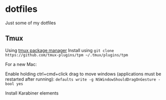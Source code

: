 dotfiles
========

Just some of my dotfiles

Tmux
---
Using [tmux package manager](https://github.com/tmux-plugins/tpm)
Install using `git clone https://github.com/tmux-plugins/tpm ~/.tmux/plugins/tpm`


For a new Mac:

Enable holding ctrl+cmd+click drag to move windows (applications must be restarted after running):
`defaults write -g NSWindowShouldDragOnGesture -bool yes`


Install Karabiner elements

